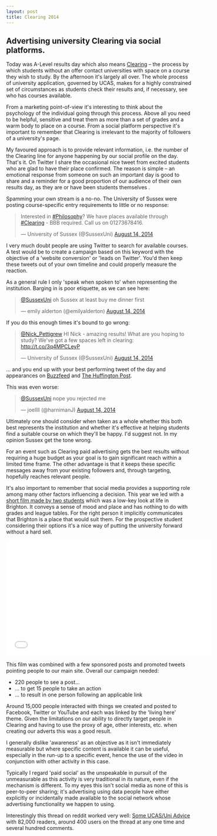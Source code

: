 ```yaml
---
layout: post
title: Clearing 2014
---
```


## Advertising university Clearing via social platforms.

Today was A-Level results day which also means [Clearing](http://www.ucas.com/how-it-all-works/undergraduate/results/if-you-have-no-offers) &#8211; the process by which students without an offer contact universities with space on a course they wish to study. By the afternoon it's largely all over. The whole process of university application, governed by UCAS, makes for a highly constrained set of circumstances as students check their results and, if necessary, see who has courses available.

From a marketing point-of-view it's interesting to think about the psychology of the individual going through this process. Above all you need to be helpful, sensitive and treat them as more than a set of grades and a warm body to place on a course. From a social platform perspective it's important to remember that Clearing is irrelevant to the majority of followers of a university's page.

My favoured approach is to provide relevant information, i.e. the number of the Clearing line for anyone happening by our social profile on the day. That's it. On Twitter I share the occasional nice tweet from excited students who are glad to have their place confirmed. The reason is simple &#8211; an emotional response from someone on such an important day is good to share and a reminder for a good proportion of our audience of their own results day, as they are or have been students themselves .

Spamming your own stream is a no-no. The University of Sussex were posting course-specific entry requirements to little or no response: 

<blockquote class="twitter-tweet" lang="en"><p>Interested in <a href="https://twitter.com/hashtag/Philosophy?src=hash">#Philosophy</a>? We have places available through <a href="https://twitter.com/hashtag/Clearing?src=hash">#Clearing</a> - BBB required. Call us on 01273678416.</p>&mdash; University of Sussex (@SussexUni) <a href="https://twitter.com/SussexUni/statuses/499848199621079040">August 14, 2014</a></blockquote>
<script async src="//platform.twitter.com/widgets.js" charset="utf-8"></script>

I very much doubt people are using Twitter to search for available courses. A test would be to create a campaign based on this keyword with the objective of a 'website conversion' or 'leads on Twitter'. You'd then keep these tweets out of your own timeline and could properly measure the reaction.

As a general rule I only 'speak when spoken to' when representing the institution. Barging in is poor etiquette, as we can see here:

<blockquote class="twitter-tweet" lang="en"><p><a href="https://twitter.com/SussexUni">@SussexUni</a> oh Sussex at least buy me dinner first</p>&mdash; emily alderton (@emilyalderton) <a href="https://twitter.com/emilyalderton/statuses/499930875728248833">August 14, 2014</a></blockquote>

If you do this enough times it's bound to go wrong:

<blockquote class="twitter-tweet" lang="en"><p><a href="https://twitter.com/Nick_Pettigrew">@Nick_Pettigrew</a> HI Nick - amazing results! What are you hoping to study? We&#39;ve got a few spaces left in clearing: <a href="http://t.co/3q4MPCLeyP">http://t.co/3q4MPCLeyP</a></p>&mdash; University of Sussex (@SussexUni) <a href="https://twitter.com/SussexUni/statuses/499833663283281920">August 14, 2014</a></blockquote>

... and you end up with your best performing tweet of the day and appearances on [Buzzfeed](http://www.buzzfeed.com/alanwhite/two-universities-asked-a-guy-to-apply-to-them-because-they-d#49a62zx) and [The Huffington Post](http://www.donotlink.com/www.huffingtonpost.co.uk/2014/08/14/man-tweets-fake-a-level-results-offered-places-unis_n_5677712.html).

This was even worse:

<blockquote class="twitter-tweet" lang="en"><p><a href="https://twitter.com/SussexUni">@SussexUni</a> nope you rejected me</p>&mdash; joellll (@harnimanJ) <a href="https://twitter.com/harnimanJ/statuses/499872258878607360">August 14, 2014</a></blockquote>

Ultimately one should consider when taken as a whole whether this both best represents the institution and whether it's effective at helping students find a suitable course on which they'll be happy. I'd suggest not. In my opinion Sussex get the tone wrong.

For an event such as Clearing paid advertising gets the best results without requiring a huge budget as your goal is to gain significant reach within a limited time frame. The other advantage is that it keeps these specific messages away from your existing followers and, through targeting, hopefully reaches relevant people.

It's also important to remember that social media provides a supporting role among many other factors influencing a decision. This year we led with a [short film made by two students](http://youtu.be/u871PBefGp0) which was a low-key look at life in Brighton. It conveys a sense of mood and place and has nothing to do with grades and league tables. For the right person it implicitly communicates that Brighton is a place that would suit them. For the prospective student considering their options it's a nice way of putting the university forward without a hard sell.

<iframe width="560" height="315" src="//www.youtube.com/embed/u871PBefGp0" frameborder="0" allowfullscreen></iframe>

This film was combined with a few sponsored posts and promoted tweets pointing people to our main site. Overall our campaign needed:

* 220 people to see a post...
* ... to get 15 people to take an action
* ... to result in one person following an applicable link

Around 15,000 people interacted with things we created and posted to Facebook, Twitter or YouTube and each was linked by the 'living here' theme. Given the limitations on our ability to directly target people in Clearing and having to use the proxy of age, other interests, etc. when creating our adverts this was a good result.

I generally dislike 'awareness' as an objective as it isn't immediately measurable but where specific content is available it can be useful, especially in the run-up to a specific event, hence the use of the video in conjunction with other activity in this case.

Typically I regard 'paid social' as the unspeakable in pursuit of the unmeasurable as this activity is very traditional in its nature, even if the mechanism is different. To my eyes this isn't social media as none of this is peer-to-peer sharing; it's advertising using data people have either explicitly or incidentally made available to the social network whose advertising functionality we happen to using.

Interestingly this thread on reddit worked very well: [Some UCAS/Uni Advice](http://www.reddit.com/r/unitedkingdom/comments/2dinos/some_ucasuni_advice/?sort=top) with 82,000 readers, around 400 users on the thread at any one time and several hundred comments.